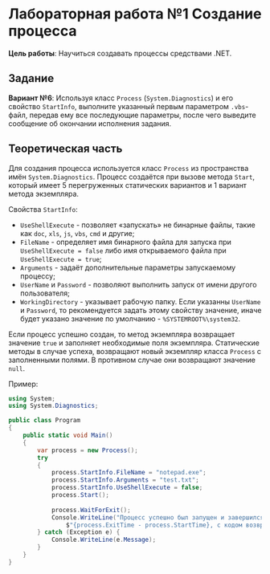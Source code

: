 # Лабораторная работа №1 Создание процесса

**Цель работы**: Научиться создавать процессы средствами .NET.

## Задание

**Вариант №6**: Используя класс `Process` (`System.Diagnostics`) и его 
свойство `StartInfo`, выполните указанный первым параметром `.vbs`-файл, 
передав ему все последующие параметры, после чего выведите сообщение 
об окончании исполнения задания.

## Теоретическая часть 

Для создания процесса используется класс `Process`
из пространства имён `System.Diagnostics`. Процесс создаётся при вызове 
метода `Start`, который имеет 5 перегруженных статических вариантов и 
1 вариант метода экземпляра.

Свойства `StartInfo`:

- `UseShellExecute` - позволяет «запускать» не бинарные файлы, такие как
`doc`, `xls`, `js`, `vbs`, `cmd` и другие;
- `FileName` - определяет имя бинарного файла для запуска при 
`UseShellExecute = false` либо имя открываемого файла при 
`UseShellExecute = true`;
- `Arguments` - задаёт дополнительные параметры запускаемому процессу;
- `UserName` и `Password` - позволяют выполнить запуск от имени другого
пользователя;
- `WorkingDirectory` - указывает рабочую папку. Если указанны `UserName` 
и `Password`, то рекомендуется задать этому свойству значение, иначе
будет указано значение по умолчанию - `%SYSTEMROOT%\system32`.

Если процесс успешно создан, то метод экземпляра возвращает значение `true`
и заполняет необходимые поля экземпляра. Статические методы в случае успеха,
возвращают новый экземпляр класса `Process` с заполненными полями. В 
противном случае они возвращают значение `null`.

Пример:

```csharp
using System;
using System.Diagnostics;

public class Program
{
    public static void Main()
    {
        var process = new Process();
        try
        {
            process.StartInfo.FileName = "notepad.exe";
            process.StartInfo.Arguments = "test.txt";
            process.StartInfo.UseShellExecute = false;
            process.Start();
            
            process.WaitForExit();
            Console.WriteLine("Процесс успешно был запущен и завершился через " +
                $"{process.ExitTime - process.StartTime}, c кодом возврата {process.ExitCode}.");
        } catch (Exception e) {
            Console.WriteLine(e.Message);
        }
    }
}
```